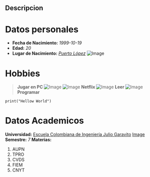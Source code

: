 ## Descripcion 
# Datos personales 
- **Fecha de Nacimiento:** _1999-10-19_
- **Edad:** _20_
- **Lugar de Nacimiento:** [_Puerto López_](https://es.wikipedia.org/wiki/Puerto_L%C3%B3pez_(Colombia))
![Image](https://1.bp.blogspot.com/-L6jpq9pzW68/XY01FbbChiI/AAAAAAAAfG4/pPsQTy0Vq2U-Lv1M1Z0ePbGQBg09ABvgACLcBGAsYHQ/s1600/70515352_2530641753694754_3611087461708464128_o.jpg)
# Hobbies
>**Jugar en PC**
>![Image](https://s.aolcdn.com/hss/storage/midas/e7998a2022772944bf34580700e3586e/203932724/leaguewallpaper.jpg)
>![Image](https://images4.alphacoders.com/103/1033542.jpg)
>**Netflix**
>![Image](https://wallpapercave.com/wp/wp1917119.jpg)
>**Leer**
>![Image](https://images-na.ssl-images-amazon.com/images/I/91Y0gU-b1UL.jpg)
>**Programar**
```
print("Hellow World")

```
# Datos Academicos 
**Universidad:** [Escuela Colombiana de Ingeniería Julio Garavito](https://www.escuelaing.edu.co/es/)
[Image](https://d66g242coom4e.cloudfront.net/uploads/event_page/index_image/6754/thumb600_4._Fachada_Edificio_5.00_p.m._Escuela_Jul_25_2016.jpg)
**Semestre:** _7_
**Materias:**
1. AUPN
2. TPRO
3. CVDS
4. FIEM
5. CNYT